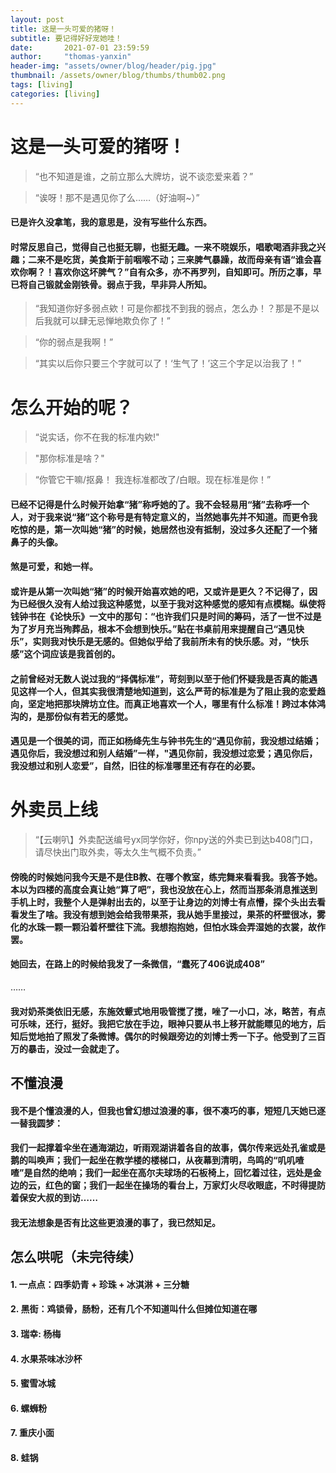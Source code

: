 ```yaml
---
layout: post
title: 这是一头可爱的猪呀！
subtitle: 要记得好好宠她哇！
date:       2021-07-01 23:59:59
author:     "thomas-yanxin"
header-img: "assets/owner/blog/header/pig.jpg"
thumbnail: /assets/owner/blog/thumbs/thumb02.png
tags: [living]
categories: [living]
---
```



# 这是一头可爱的猪呀！


> “也不知道是谁，之前立那么大牌坊，说不谈恋爱来着？”

> “诶呀！那不是遇见你了么……（好油啊~）”




#### 已是许久没拿笔，我的意思是，没有写些什么东西。  
 

#### 时常反思自己，觉得自己也挺无聊，也挺无趣。一来不晓娱乐，唱歌喝酒非我之兴趣；二来不是吃货，美食斯于前咽喉不动；三来脾气暴躁，故而母亲有语“谁会喜欢你啊？！喜欢你这坏脾气？”自有众多，亦不再罗列，自知即可。所历之事，早已将自己锻就金刚铁骨。弱点于我，早非异人所知。  
 



> “我知道你好多弱点欸！可是你都找不到我的弱点，怎么办！？那是不是以后我就可以肆无忌惮地欺负你了！”

> “你的弱点是我啊！”

> “其实以后你只要三个字就可以了！‘生气了！’这三个字足以治我了！”




# 怎么开始的呢？


> “说实话，你不在我的标准内欸!"

> "那你标准是啥？"

> “你管它干嘛/抠鼻！ 我连标准都改了/白眼。现在标准是你！”


#### 已经不记得是什么时候开始拿“猪”称呼她的了。我不会轻易用“猪”去称呼一个人，对于我来说“猪”这个称号是有特定意义的，当然她事先并不知道。而更令我吃惊的是，第一次叫她“猪”的时候，她居然也没有抵制，没过多久还配了一个猪鼻子的头像。

#### 煞是可爱，和她一样。


#### 或许是从第一次叫她“猪”的时候开始喜欢她的吧，又或许是更久？不记得了，因为已经很久没有人给过我这种感觉，以至于我对这种感觉的感知有点模糊。纵使将钱钟书在《论快乐》一文中的那句：“也许我们只是时间的筹码，活了一世不过是为了岁月充当殉葬品，根本不会想到快乐。”贴在书桌前用来提醒自己“遇见快乐”，实则我对快乐是无感的。但她似乎给了我前所未有的快乐感。对，“快乐感”这个词应该是我首创的。

#### 之前曾经对无数人说过我的“择偶标准”，苛刻到以至于他们怀疑我是否真的能遇见这样一个人，但其实我很清楚地知道到，这么严苛的标准是为了阻止我的恋爱趋向，坚定地把那块牌坊立住。而真正地喜欢一个人，哪里有什么标准！跨过本体鸿沟的，是那份似有若无的感觉。

#### 遇见是一个很美的词，而正如杨绛先生与钟书先生的“遇见你前，我没想过结婚；遇见你后，我没想过和别人结婚”一样，"遇见你前，我没想过恋爱；遇见你后，我没想过和别人恋爱”，自然，旧往的标准哪里还有存在的必要。


# 外卖员上线


 > “【云喇叭】外卖配送编号yx同学你好，你npy送的外卖已到达b408门口，请尽快出门取外卖，等太久生气概不负责。”
 

#### 傍晚的时候她问我今天是不是住B教、在哪个教室，练完舞来看看我。我答予她。本以为四楼的高度会真让她“算了吧”，我也没放在心上，然而当那条消息推送到手机上时，我整个人是弹射出去的，以至于让身边的刘博士有点懵，探个头出去看看发生了啥。我没有想到她会给我带果茶，我从她手里接过，果茶的杯壁很冰，雾化的水珠一颗一颗沿着杯壁往下流。我想抱抱她，但怕水珠会弄湿她的衣裳，故作罢。

#### 她回去，在路上的时候给我发了一条微信，“蠢死了406说成408”

……

#### 我对奶茶类依旧无感，东施效颦式地用吸管搅了搅，唑了一小口，冰，略苦，有点可乐味，还行，挺好。我把它放在手边，眼神只要从书上移开就能瞟见的地方，后知后觉地拍了照发了条微博。偶尔的时候跟旁边的刘博士秀一下子。他受到了三百万的暴击，没过一会就走了。


## 不懂浪漫

#### 我不是个懂浪漫的人，但我也曾幻想过浪漫的事，很不凑巧的事，短短几天她已逐一替我圆梦：

#### 我们一起撑着伞坐在通海湖边，听雨观湖讲着各自的故事，偶尔传来远处孔雀或是鹅的叫唤声；我们一起坐在教学楼的楼梯口，从夜幕到清明，鸟鸣的“叽叽喳喳”是自然的绝响；我们一起坐在高尔夫球场的石板椅上，回忆着过往，远处是金边的云，红色的窗；我们一起坐在操场的看台上，万家灯火尽收眼底，不时得提防着保安大叔的到访……
 
####  我无法想象是否有比这些更浪漫的事了，我已然知足。




## 怎么哄呢（未完待续）
#### 1. 一点点：四季奶青 + 珍珠 + 冰淇淋 + 三分糖

#### 2. 黑街：鸡锁骨，肠粉，还有几个不知道叫什么但摊位知道在哪

#### 3. 瑞幸: 杨梅

#### 4. 水果茶味冰沙杯

#### 5. 蜜雪冰城

#### 6. 螺蛳粉

#### 7. 重庆小面

#### 8. 蛙锅
